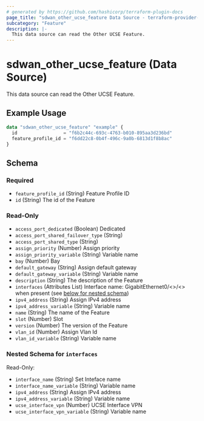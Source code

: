 ```yaml
---
# generated by https://github.com/hashicorp/terraform-plugin-docs
page_title: "sdwan_other_ucse_feature Data Source - terraform-provider-sdwan"
subcategory: "Feature"
description: |-
  This data source can read the Other UCSE Feature.
---
```


# sdwan_other_ucse_feature (Data Source)

This data source can read the Other UCSE Feature.

## Example Usage

```terraform
data "sdwan_other_ucse_feature" "example" {
  id                 = "f6b2c44c-693c-4763-b010-895aa3d236bd"
  feature_profile_id = "f6dd22c8-0b4f-496c-9a0b-6813d1f8b8ac"
}
```

<!-- schema generated by tfplugindocs -->
## Schema

### Required

- `feature_profile_id` (String) Feature Profile ID
- `id` (String) The id of the Feature

### Read-Only

- `access_port_dedicated` (Boolean) Dedicated
- `access_port_shared_failover_type` (String)
- `access_port_shared_type` (String)
- `assign_priority` (Number) Assign priority
- `assign_priority_variable` (String) Variable name
- `bay` (Number) Bay
- `default_gateway` (String) Assign default gateway
- `default_gateway_variable` (String) Variable name
- `description` (String) The description of the Feature
- `interfaces` (Attributes List) Interface name: GigabitEthernet0/<>/<> when present (see [below for nested schema](#nestedatt--interfaces))
- `ipv4_address` (String) Assign IPv4 address
- `ipv4_address_variable` (String) Variable name
- `name` (String) The name of the Feature
- `slot` (Number) Slot
- `version` (Number) The version of the Feature
- `vlan_id` (Number) Assign Vlan Id
- `vlan_id_variable` (String) Variable name

<a id="nestedatt--interfaces"></a>
### Nested Schema for `interfaces`

Read-Only:

- `interface_name` (String) Set Inteface name
- `interface_name_variable` (String) Variable name
- `ipv4_address` (String) Assign IPv4 address
- `ipv4_address_variable` (String) Variable name
- `ucse_interface_vpn` (Number) UCSE Interface VPN
- `ucse_interface_vpn_variable` (String) Variable name
